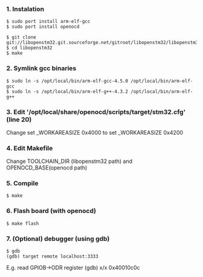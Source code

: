 ### 1. Instalation
    $ sudo port install arm-elf-gcc
    $ sudo port install openocd
    
    $ git clone git://libopenstm32.git.sourceforge.net/gitroot/libopenstm32/libopenstm32 
    $ cd libopenstm32
    $ make

### 2. Symlink gcc binaries
    $ sudo ln -s /opt/local/bin/arm-elf-gcc-4.5.0 /opt/local/bin/arm-elf-gcc
    $ sudo ln -s /opt/local/bin/arm-elf-g++-4.3.2 /opt/local/bin/arm-elf-g++

### 3. Edit '/opt/local/share/openocd/scripts/target/stm32.cfg' (line 20)
Change
    set  _WORKAREASIZE 0x4000
to
    set  _WORKAREASIZE 0x4200

### 4. Edit Makefile
Change TOOLCHAIN_DIR (libopenstm32 path) and OPENOCD_BASE(openocd path)

### 5. Compile
    $ make

### 6. Flash board (with openocd)
    $ make flash
    
### 7. (Optional) debugger (using gdb)
    $ gdb
    (gdb) target remote localhost:3333
E.g. read GPIOB->ODR register
    (gdb) x/x 0x40010c0c
